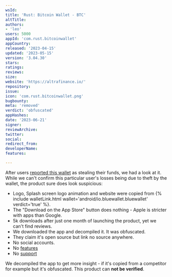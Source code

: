 ```yaml
---
wsId: 
title: 'Rust: Bitcoin Wallet - BTC'
altTitle: 
authors:
- 'leo'
users: 5000
appId: 'com.rust.bitcoinwallet'
appCountry: 
released: '2023-04-15'
updated: '2023-05-15'
version: '3.04.30'
stars: 
ratings: 
reviews: 
size: 
website: 'https://altrafinance.io/'
repository: 
issue: 
icon: 'com.rust.bitcoinwallet.png'
bugbounty: 
meta: 'removed'
verdict: 'obfuscated'
appHashes: 
date: '2023-06-21'
signer: 
reviewArchive: 
twitter: 
social: 
redirect_from: 
developerName: 
features: 

---
```


After users
[reported this wallet](https://www.reddit.com/r/Bitcoin/comments/13ieh29/stolen_bitcoin/)
as stealing their funds, we had a look at it. While we can't confirm this
particular user's losses being due to theft by the wallet, the product sure
does look suspicious:

* Logo, Splash screen logo animation and website were copied from
  {% include walletLink.html wallet='android/io.bluewallet.bluewallet' verdict='true' %}.
* The "Download on the App Store" button does nothing - Apple is stricter
  with apps than Google.
* 5k downloads after just one month of launching the product, yet we can't find
  reviews.
* We downloaded the app and decompiled it. It was obfuscated.
* They claim it's open source but link no source anywhere.
* No social accounts.
* No [features](https://altrafinance.io/features/)
* No [support](https://altrafinance.io/support/)

We decompiled the app to get more insight - if it's copied from a competitor for example but it's obfuscated. This product can **not be verified**.
